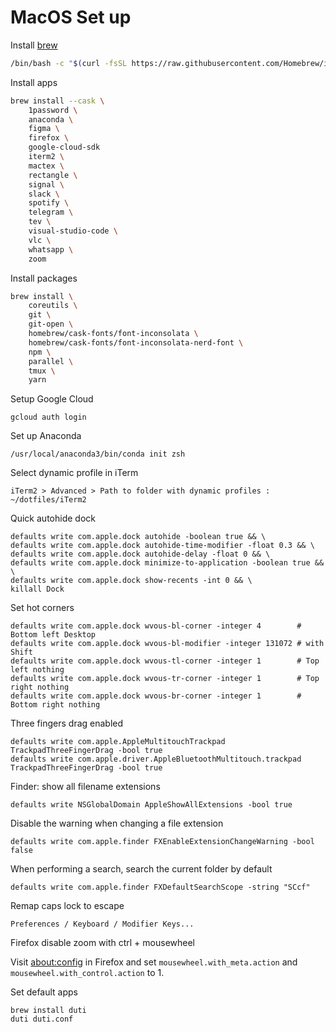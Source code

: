 # MacOS Set up

Install [brew](https://brew.sh)

```bash
/bin/bash -c "$(curl -fsSL https://raw.githubusercontent.com/Homebrew/install/HEAD/install.sh)"
```

Install apps

```bash
brew install --cask \
    1password \
    anaconda \
    figma \
    firefox \
    google-cloud-sdk
    iterm2 \
    mactex \
    rectangle \
    signal \
    slack \
    spotify \
    telegram \
    tev \
    visual-studio-code \
    vlc \
    whatsapp \
    zoom
```

Install packages

```bash
brew install \
    coreutils \
    git \
    git-open \
    homebrew/cask-fonts/font-inconsolata \
    homebrew/cask-fonts/font-inconsolata-nerd-font \
    npm \
    parallel \
    tmux \
    yarn
```

Setup Google Cloud

```
gcloud auth login
```

Set up Anaconda

```
/usr/local/anaconda3/bin/conda init zsh
```


Select dynamic profile in iTerm

`iTerm2 > Advanced > Path to folder with dynamic profiles : ~/dotfiles/iTerm2`

Quick autohide dock

```
defaults write com.apple.dock autohide -boolean true && \
defaults write com.apple.dock autohide-time-modifier -float 0.3 && \
defaults write com.apple.dock autohide-delay -float 0 && \
defaults write com.apple.dock minimize-to-application -boolean true && \
defaults write com.apple.dock show-recents -int 0 && \
killall Dock
```

Set hot corners
```
defaults write com.apple.dock wvous-bl-corner -integer 4        # Bottom left Desktop
defaults write com.apple.dock wvous-bl-modifier -integer 131072 # with Shift
defaults write com.apple.dock wvous-tl-corner -integer 1        # Top left nothing
defaults write com.apple.dock wvous-tr-corner -integer 1        # Top right nothing
defaults write com.apple.dock wvous-br-corner -integer 1        # Bottom right nothing
```


Three fingers drag enabled
```
defaults write com.apple.AppleMultitouchTrackpad TrackpadThreeFingerDrag -bool true
defaults write com.apple.driver.AppleBluetoothMultitouch.trackpad TrackpadThreeFingerDrag -bool true
```


Finder: show all filename extensions

```
defaults write NSGlobalDomain AppleShowAllExtensions -bool true
```

Disable the warning when changing a file extension

```
defaults write com.apple.finder FXEnableExtensionChangeWarning -bool false
```

When performing a search, search the current folder by default
```
defaults write com.apple.finder FXDefaultSearchScope -string "SCcf"
```

Remap caps lock to escape

`Preferences / Keyboard / Modifier Keys...`

Firefox disable zoom with ctrl + mousewheel

Visit [about:config](about:config) in Firefox and set `mousewheel.with_meta.action` and `mousewheel.with_control.action` to 1.

Set default apps

```
brew install duti
duti duti.conf
```
